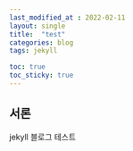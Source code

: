 ```yaml
---
last_modified_at : 2022-02-11
layout: single
title:  "test"
categories: blog
tags: jekyll

toc: true
toc_sticky: true
---
```

## 서론
jekyll 블로그 테스트
